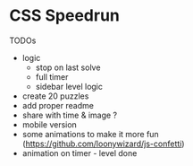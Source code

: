 # CSS Speedrun

TODOs
- logic
  - stop on last solve
  - full timer
  - sidebar level logic
- create 20 puzzles
- add proper readme
- share with time & image ?
- mobile version
- some animations to make it more fun (https://github.com/loonywizard/js-confetti)
- animation on timer - level done